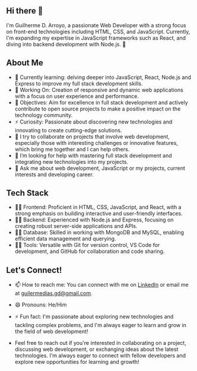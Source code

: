 ## Hi there 👋

I'm Guilherme D. Arroyo, a passionate Web Developer with a strong focus on front-end technologies including HTML, CSS, and JavaScript. Currently, I'm expanding my expertise in JavaScript frameworks such as React, and diving into backend development with Node.js. 🚀

## About Me

- 🌱 Currently learning: delving deeper into JavaScript, React, Node.js and Express to improve my full stack development skills.
- 🔭 Working On: Creation of responsive and dynamic web applications with a focus on user experience and performance.
- 🚀 Objectives: Aim for excellence in full stack development and actively contribute to open source projects to make a positive impact on the technology community.
- ⚡ Curiosity: Passionate about discovering new technologies and innovating to create cutting-edge solutions.
- 👯 I try to collaborate on projects that involve web development, especially those with interesting challenges or innovative features, which bring me together and I can help others.
- 🤔 I’m looking for help with mastering full stack development and integrating new technologies into my projects.
- 💬 Ask me about web development, JavaScript or my projects, current interests and developing career.

## Tech Stack

- 👨‍💻 Frontend: Proficient in HTML, CSS, JavaScript, and React, with a strong emphasis on building interactive and user-friendly interfaces.
- 👨‍💻 Backend: Experienced with Node.js and Express, focusing on creating robust server-side applications and APIs.
- 👨‍💻 Database: Skilled in working with MongoDB and MySQL, enabling efficient data management and querying.
- 👨‍💻 Tools: Versatile with Git for version control, VS Code for development, and GitHub for collaboration and code sharing.

## Let's Connect!

- 📫 How to reach me: You can connect with me on [LinkedIn](https://www.linkedin.com/in/guilherme-arroyo-094527146/) or email me at [guilermedias.gd@gmail.com](mailto:guilermedias.gd@gmail.com).

- 😄 Pronouns: He/Him
- ⚡ Fun fact: I'm passionate about exploring new technologies and tackling complex problems, and I'm always eager to learn and grow in the field of web development!
- Feel free to reach out if you're interested in collaborating on a project, discussing web development, or exchanging ideas about the latest technologies. I'm always eager to connect with fellow developers and explore new opportunities for learning and growth! 

